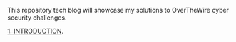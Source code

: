 This repository tech blog will showcase my solutions to OverTheWire cyber security challenges. 
<p><a href="https://cyber-chic.github.io/overthewiresolutions/GITHUB">1. INTRODUCTION</a>.</p>
